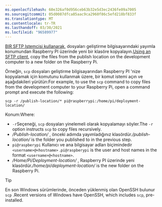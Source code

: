 ```yaml
---
ms.openlocfilehash: 60e326af0d956ceb63b32e5d3ec2436fe09a7005
ms.sourcegitcommit: 05d0087dfca85aac9ca2960f86c5efd218bf833f
ms.translationtype: MT
ms.contentlocale: tr-TR
ms.lasthandoff: 03/30/2021
ms.locfileid: "96589977"
---
```

<span data-ttu-id="ee38d-101">[BIR SFTP Istemcisi kullanarak](https://www.raspberrypi.org/documentation/remote-access/ssh/sftp.md), dosyaları geliştirme bilgisayarındaki yayımla konumundan Raspberry PI üzerinde yeni bir klasöre kopyalayın.</span><span class="sxs-lookup"><span data-stu-id="ee38d-101">[Using an SFTP client](https://www.raspberrypi.org/documentation/remote-access/ssh/sftp.md), copy the files from the publish location on the development computer to a new folder on the Raspberry Pi.</span></span>

<span data-ttu-id="ee38d-102">Örneğin, `scp` dosyaları geliştirme bilgisayarından Raspberry PI 'nize kopyalamak için komutunu kullanmak üzere, bir komut istemi açın ve aşağıdakileri yürütün:</span><span class="sxs-lookup"><span data-stu-id="ee38d-102">For example, to use the `scp` command to copy files from the development computer to your Raspberry Pi, open a command prompt and execute the following:</span></span>

```console
scp -r /publish-location/* pi@raspberrypi:/home/pi/deployment-location/
```

<span data-ttu-id="ee38d-103">Konum:</span><span class="sxs-lookup"><span data-stu-id="ee38d-103">Where:</span></span>

- <span data-ttu-id="ee38d-104">`-r`Seçeneği, `scp` dosyaları yinelemeli olarak kopyalamayı söyler.</span><span class="sxs-lookup"><span data-stu-id="ee38d-104">The `-r` option instructs `scp` to copy files recursively.</span></span>
- <span data-ttu-id="ee38d-105">*/Publish-location/* , önceki adımda yayımladığınız klasördür.</span><span class="sxs-lookup"><span data-stu-id="ee38d-105">*/publish-location/* is the folder you published to in the previous step.</span></span>
- <span data-ttu-id="ee38d-106">`pi@raspberypi` Kullanıcı ve ana bilgisayar adları biçimindedir `<username>@<hostname>` .</span><span class="sxs-lookup"><span data-stu-id="ee38d-106">`pi@raspberypi` is the user and host names in the format `<username>@<hostname>`.</span></span>
- <span data-ttu-id="ee38d-107">*/Home/Pi/Deployment-location/* , Raspberry PI üzerinde yeni klasördür.</span><span class="sxs-lookup"><span data-stu-id="ee38d-107">*/home/pi/deployment-location/* is the new folder on the Raspberry Pi.</span></span>

> [!TIP]
> <span data-ttu-id="ee38d-108">En son Windows sürümlerinde, önceden yüklenmiş olan OpenSSH bulunur `scp` .</span><span class="sxs-lookup"><span data-stu-id="ee38d-108">Recent versions of Windows have OpenSSH, which includes `scp`, pre-installed.</span></span>
